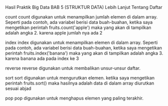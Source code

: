 Hasil Praktik Big Data
BAB 5 (STRUKTUR DATA)
Lebih Lanjut Tentang Daftar

count count digunakan untuk menampilkan jumlah elemen di dalam array. Seperti pada contoh, ada variabel berisi data buah-buahan, ketika saya mengetikan perintah fruits.count('apple') maka yang akan di tampilkan adalah angka 2. karena apple jumlah nya ada 2

index index digunakan untuk menampilkan elemen di dalam array. Seperti pada contoh, ada variabel berisi data buah-buahan, ketika saya mengetikan perintah fruits.index('banana') maka yang akan di tampilkan adalah angka 3. karena banana ada pada index ke 3

reverse reverse digunakan untuk membalikan unsur-unsur daftar.

sort sort digunakan untuk mengurutkan elemen. ketika saya mengetikan perintah fruits.sort() maka hasilnya adalah data di dalam array diurutkan sesuai abjad

pop pop digunakan untuk menghapus elemen yang paling terakhir.
